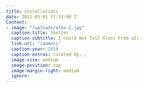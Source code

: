 ```yaml
---
title: Installations
date: 2021-03-01 17:53:00 Z
Content:
- image: "/uploads/alex-1.jpg"
  caption-title: Shelter
  caption-subtitle: I Could Not Tell Glass From aIr
  link-url: "/aomori"
  caption-year: 2019
  caption-extras: curated by...
  image-size: medium
  image-position: top
  image-margin-right: medium
  ignore: 
---
```


